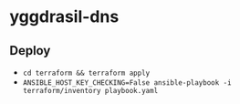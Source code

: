 # yggdrasil-dns
## Deploy
* `cd terraform && terraform apply`
* `ANSIBLE_HOST_KEY_CHECKING=False ansible-playbook -i terraform/inventory playbook.yaml`
